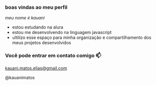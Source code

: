 ### boas vindas ao meu perfil

*meu nome é kauani*

- estou estudando na alura
- estou me desenvolvendo na linguagem javascript
- ultilizo esse espaço para minha organização e compartilhamento dos meus projetos desenvolvidos

### Você pode entrar em contato comigo 📫

kauani.matos.elias@gmail.com

@kauanimatos
